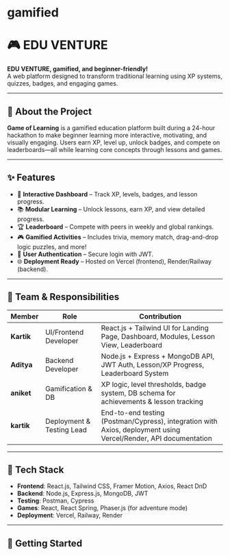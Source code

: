 # gamified
# 🎮 EDU VENTURE

**EDU VENTURE, gamified, and beginner-friendly!**  
A web platform designed to transform traditional learning using XP systems, quizzes, badges, and engaging games.

---

## 🧠 About the Project

**Game of Learning** is a gamified education platform built during a 24-hour hackathon to make beginner learning more interactive, motivating, and visually engaging. Users earn XP, level up, unlock badges, and compete on leaderboards—all while learning core concepts through lessons and games.

---

## ✨ Features

- 🎯 **Interactive Dashboard** – Track XP, levels, badges, and lesson progress.
- 📚 **Modular Learning** – Unlock lessons, earn XP, and view detailed progress.
- 🏆 **Leaderboard** – Compete with peers in weekly and global rankings.
- 🎮 **Gamified Activities** – Includes trivia, memory match, drag-and-drop logic puzzles, and more!
- 🔐 **User Authentication** – Secure login with JWT.
- 🌐 **Deployment Ready** – Hosted on Vercel (frontend), Render/Railway (backend).

---

## 👥 Team & Responsibilities

| Member | Role | Contribution |
|--------|------|--------------|
| **Kartik** | UI/Frontend Developer | React.js + Tailwind UI for Landing Page, Dashboard, Modules, Lesson View, Leaderboard |
| **Aditya** | Backend Developer | Node.js + Express + MongoDB API, JWT Auth, Lesson/XP Progress, Leaderboard System |
| **aniket** | Gamification & DB | XP logic, level thresholds, badge system, DB schema for achievements & lesson tracking |
| **kartik** |  Deployment & Testing Lead | End-to-end testing (Postman/Cypress), integration with Axios, deployment using Vercel/Render, API documentation |

---

## 🧩 Tech Stack

- **Frontend**: React.js, Tailwind CSS, Framer Motion, Axios, React DnD
- **Backend**: Node.js, Express.js, MongoDB, JWT
- **Testing**: Postman, Cypress
- **Games**: React, React Spring, Phaser.js (for adventure mode)
- **Deployment**: Vercel, Railway, Render

---

## 🚀 Getting Started

